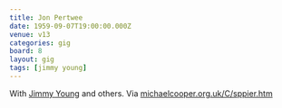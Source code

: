 ```yaml
---
title: Jon Pertwee
date: 1959-09-07T19:00:00.000Z
venue: v13
categories: gig
board: 8
layout: gig
tags: [jimmy young]
---
```

With <a href="/wiki/jimmy+young">Jimmy Young</a> and others.
Via <a href="http://michaelcooper.org.uk/C/sppier.htm">michaelcooper.org.uk/C/sppier.htm</a>